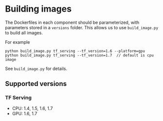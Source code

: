 # Building images

The Dockerfiles in each component should be parameterized, with parameters stored in a `versions` folder.
This allows us to use `build_image.py` to build all images.

For example
```
python build_image.py tf_serving --tf_version=1.6 --platform=gpu
python build_image.py tf_serving --tf_version=1.7  // default is cpu image
```

See `build_image.py` for details.

## Supported versions

### TF Serving
- CPU: 1.4, 1.5, 1.6, 1.7
- GPU: 1.6, 1.7
